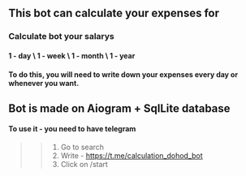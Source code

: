 ## This bot can calculate your expenses for

### Calculate bot your salarys 

#### 1 - day \ 1 - week \ 1 - month \ 1 - year
#### To do this, you will need to write down your expenses every day or whenever you want.

## Bot is made on Aiogram + SqlLite database

#### To use it - you need to have telegram
>> 1. Go to search
>> 2. Write - https://t.me/calculation_dohod_bot
>> 3. Click on /start